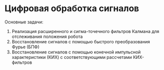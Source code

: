 # Цифровая обработка сигналов

Основные задачи:
1. Реализация расширенного и сигма-точечного фильтров Калмана для отслеживания положения робота
2. Восстановление сигналов с помощью быстрого преобразования Фурье (БПФ)
3. Восстановление сигналов с помощью конечной импульсной характеристики (КИХ) с соответствующими рассчетами КИХ-фильтров
